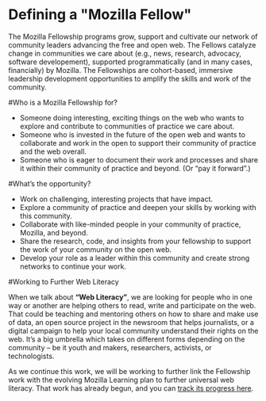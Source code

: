 # Defining a "Mozilla Fellow"

The Mozilla Fellowship programs grow, support and cultivate our network of community leaders advancing the free and open web. The Fellows catalyze change in communities we care about (e.g., news, research, advocacy, software developement), supported programmatically (and in many cases, financially) by Mozilla. The Fellowships are cohort-based, immersive leadership development opportunities to amplify the skills and work of the community. 

#Who is a Mozilla Fellowship for? 

* Someone doing interesting, exciting things on the web who wants to explore and contribute to communities of practice we care about.
* Someone who is invested in the future of the open web and wants to collaborate and work in the open to support their community of practice and the web overall.
* Someone who is eager to document their work and processes and share it within their community of practice and beyond. (Or “pay it forward”.)

#What’s the opportunity?

* Work on challenging, interesting projects that have impact.
* Explore a community of practice and deepen your skills by working with this community.
* Collaborate with like-minded people in your community of practice, Mozilla, and beyond.
* Share the research, code, and insights from your fellowship to support the work of your community on the open web.
* Develop your role as a leader within this community and create strong networks to continue your work.

#Working to Further Web Literacy

When we talk about **“Web Literacy”**, we are looking for people who in one way or another are helping others to read, write and participate on the web. That could be teaching and mentoring others on how to share and make use of data, an open source project in the newsroom that helps journalists, or a digital campaign to help your local community understand their rights on the web. It’s a big umbrella which takes on different forms depending on the community – be it youth and makers, researchers, activists, or technologists.

As we continue this work, we will be working to further link the Fellowship work with the evolving Mozilla Learning plan to further universal web literacy. That work has already begun, and you can [track its progress here](https://wiki.mozilla.org/Learning).
